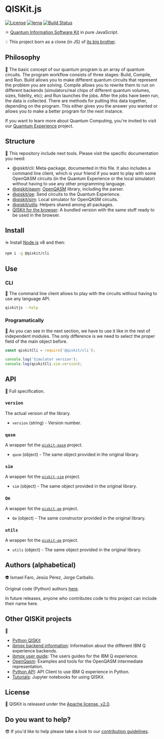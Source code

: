 # QISKit.js

[![License](https://img.shields.io/badge/License-Apache%202.0-blue.svg)](https://opensource.org/licenses/Apache-2.0)
[![lerna](https://img.shields.io/badge/maintained%20with-lerna-cc00ff.svg)](https://lernajs.io/)
[![Build Status](https://travis-ci.org/QISKit/qiskit-sdk-js.svg?branch=master)](https://travis-ci.org/QISKit/qiskit-sdk-js)

:atom_symbol: [Quantum Information Software Kit](https://developer.ibm.com/open/openprojects/qiskit) in pure JavaScript.

:bulb: This project born as a clone (in JS) of [its big brother](https://github.com/QISKit/qiskit-sdk-py).

## Philosophy

:orange_book: The basic concept of our quantum program is an array of quantum circuits. The program workflow consists of three stages: Build, Compile, and Run. Build allows you to make different quantum circuits that represent the problem you are solving. Compile allows you to rewrite them to run on different backends (simulators/real chips of different quantum volumes, sizes, fidelity, etc); and Run launches the jobs. After the jobs have been run, the data is collected. There are methods for putting this data together, depending on the program. This either gives you the answer you wanted or allows you to make a better program for the next instance.

If you want to learn more about Quantum Computing, you're invited to visit our [Quamtum Experience](https://quantumexperience.ng.bluemix.net) project.

## Structure

:handbag: This repository include next tools. Please visit the specific documentation you need:

- @qiskit/cli: Meta-package, documented in this file. It also includes a command line client, which is your friend if you want to play with some OpenQASM circuits (in the Quantum Experience or the local simulator) without having to use any other programming language.
- [@qiskit/qasm](./packages/qiskit-qasm): [OpenQASM](https://github.com/IBM/qiskit-openqasm) library, including the parser.
- [@qiskit/qe](./packages/qiskit-qe): Send circuits to the Quantum Experience.
- [@qiskit/sim](./packages/qiskit-sim): Local simulator for OpenQASM circuits.
- [@qiskit/utils](./packages/qiskit-utils): Helpers shared among all packages.
- [QISKit for the browser](./dist): A bundled version with the same stuff ready to be used in the browser.

## Install

:coffee: Install [Node.js](https://nodejs.org/download) v8 and then:

```sh
npm i -g @qiskit/cli
```

## Use

### CLI

:rocket: The command line client allows to play with the circuits without having to use any language API.

```sh
qiskitjs --help
```

### Programatically

:pencil: As you can see in the next section, we have to use it like in the rest of independent modules. The only difference is we need to select the proper field of the main object before.

```js
const qiskitCli = require('@qiskit/cli');

console.log('Simulator version');
console.log(qiskitCli.sim.version);
```

## API

:eyes: Full specification.

### `version`

The actual version of the library.

- `version` (string) - Version number.

### `qasm`

A wrapper fot the [`qiskit-qasm`](./packages/qiskit-qasm) project.

- `qasm` (object) - The same object provided in the original library.

### `sim`

A wrapper fot the [`qiskit-sim`](./packages/qiskit-sim) project.

- `sim` (object) - The same object provided in the original library.

### `Qe`

A wrapper fot the [`qiskit-qe`](./packages/qiskit-qe) project.

- `Qe` (object) - The same constructor provided in the original library.

### `utils`

A wrapper fot the [`qiskit-qe`](./packages/qiskit-utils) project.

- `utils` (object) - The same object provided in the original library.

## Authors (alphabetical)

:alien: Ismael Faro, Jesús Pérez, Jorge Carballo.

Original code (Python) authors [here](https://github.com/QISKit/qiskit-sdk-py#authors-alphabetical).

In future releases, anyone who contributes code to this project can include their name here.

## Other QISKit projects

:school_satchel:

- [Python QISKit](https://github.com/QISKit/qiskit-sdk-py.git>)
- [ibmqx backend information](https://github.com/QISKit/ibmqx-backend-information): Information about the different IBM Q experience backends.
- [ibmqx user guide](https://github.com/QISKit/ibmqx-user-guides): The users guides for the IBM Q experience.
- [OpenQasm](https://github.com/QISKit/openqasm): Examples and tools for the OpenQASM intermediate representation.
- [Python API](https://github.com/QISKit/qiskit-api-py): API Client to use IBM Q experience in Python.
- [Tutorials](https://github.com/QISKit/qiskit-tutorial): Jupyter notebooks for using QISKit.

## License

:penguin: QISKit is released under the [Apache license, v2.0](https://www.apache.org/licenses/LICENSE-2.0).

## Do you want to help?

:sunglasses: If you'd like to help please take a look to our [contribution guidelines](./CONTRIBUTING.md).
